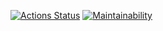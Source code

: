 [![Actions Status](https://github.com/dmplotn/php-project-lvl1/workflows/hexlet-check/badge.svg)](https://github.com/dmplotn/php-project-lvl1/actions)
[![Maintainability](https://api.codeclimate.com/v1/badges/6ebad449e75e6cd18a46/maintainability)](https://codeclimate.com/github/dmplotn/php-project-lvl1/maintainability)
